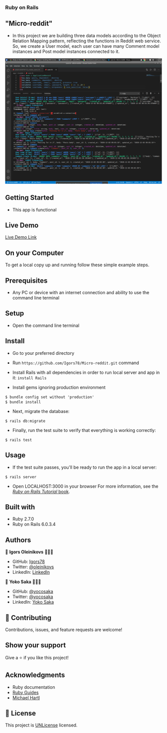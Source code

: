 ### Ruby on Rails

## "Micro-reddit"

- In this project we are building three data models according to the Object
  Relation Mapping pattern, reflecting the functions in Reddit web service. So,
  we create a User model, each user can have many Comment model instances and
  Post model instances connected to it.

![screenshot](screenshot.png)

## Getting Started

- This app is functional

## Live Demo

[Live Demo Link](https://repl.it/@Igors78/Micro-reddit#README.md)

## On your Computer

To get a local copy up and running follow these simple example steps.

## Prerequisites

- Any PC or device with an internet connection and ability to use the command
  line terminal

## Setup

- Open the command line terminal

## Install

- Go to your preferred directory

- Run `https://github.com/Igors78/Micro-reddit.git` command
- Install Rails with all dependencies in order to run local server and app in
  it: `install Rails`
- Install gems ignoring production environment

```
$ bundle config set without 'production'
$ bundle install
```

- Next, migrate the database:

```
$ rails db:migrate
```

- Finally, run the test suite to verify that everything is working correctly:

```
$ rails test
```

## Usage

- If the test suite passes, you'll be ready to run the app in a local server:

```
$ rails server
```

- Open LOCALHOST:3000 in your browser For more information, see the
  [_Ruby on Rails Tutorial_ book](https://www.railstutorial.org/book).

## Built with

- Ruby 2.7.0
- Ruby on Rails 6.0.3.4

## Authors

👤 **Igors Oleinikovs** 👨🏿‍💻

- GitHub: [Igors78](https://github.com/Igors78)
- Twitter: [@oleinikovs](https://twitter.com/oleinikovs)
- LinkedIn: [LinkedIn](https://www.linkedin.com/in/igors-oleinikovs-17a10958/)

👤 **Yoko Saka** 👨🏿‍💻

- GitHub: [@yocosaka](https://github.com/yocosaka)
- Twitter: [@yocosaka](https://twitter.com/yocosaka)
- LinkedIn: [Yoko Saka](https://www.linkedin.com/in/yokosaka)

## 🤝 Contributing

Contributions, issues, and feature requests are welcome!

## Show your support

Give a ⭐️ if you like this project!

## Acknowledgments

- Ruby documentation
- [Ruby Guides](https://www.rubyguides.com/)
- [Michael Hartl](https://www.michaelhartl.com/)

## 📝 License

This project is [UNLicense](./LICENSE) licensed.
